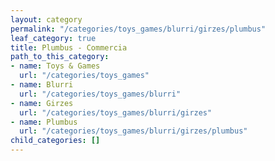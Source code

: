```yaml
---
layout: category
permalink: "/categories/toys_games/blurri/girzes/plumbus"
leaf_category: true
title: Plumbus - Commercia
path_to_this_category:
- name: Toys & Games
  url: "/categories/toys_games"
- name: Blurri
  url: "/categories/toys_games/blurri"
- name: Girzes
  url: "/categories/toys_games/blurri/girzes"
- name: Plumbus
  url: "/categories/toys_games/blurri/girzes/plumbus"
child_categories: []
---
```

